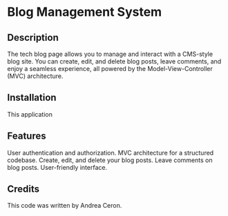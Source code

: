 # Blog Management System

## Description

The tech blog page allows you to manage and interact with a CMS-style blog site. You can create, edit, and delete blog posts, leave comments, and enjoy a seamless experience, all powered by the Model-View-Controller (MVC) architecture.

## Installation

This application

## Features

User authentication and authorization.
MVC architecture for a structured codebase.
Create, edit, and delete your blog posts.
Leave comments on blog posts.
User-friendly interface.

## Credits

This code was written by Andrea Ceron.
